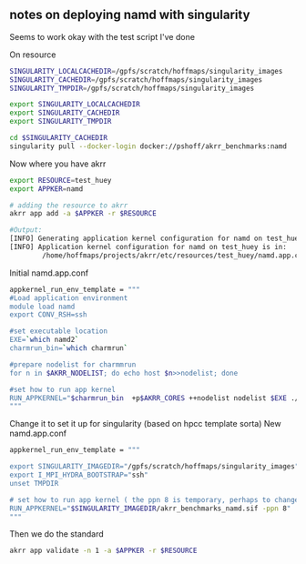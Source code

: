 ## notes on deploying namd with singularity

Seems to work okay with the test script I've done

On resource
```bash
SINGULARITY_LOCALCACHEDIR=/gpfs/scratch/hoffmaps/singularity_images
SINGULARITY_CACHEDIR=/gpfs/scratch/hoffmaps/singularity_images
SINGULARITY_TMPDIR=/gpfs/scratch/hoffmaps/singularity_images

export SINGULARITY_LOCALCACHEDIR
export SINGULARITY_CACHEDIR
export SINGULARITY_TMPDIR

cd $SINGULARITY_CACHEDIR
singularity pull --docker-login docker://pshoff/akrr_benchmarks:namd


```
Now where you have akrr

```bash
export RESOURCE=test_huey
export APPKER=namd

# adding the resource to akrr
akrr app add -a $APPKER -r $RESOURCE

#Output:
[INFO] Generating application kernel configuration for namd on test_huey
[INFO] Application kernel configuration for namd on test_huey is in: 
        /home/hoffmaps/projects/akrr/etc/resources/test_huey/namd.app.conf


```
Initial namd.app.conf
```bash
appkernel_run_env_template = """
#Load application environment
module load namd
export CONV_RSH=ssh

#set executable location
EXE=`which namd2`
charmrun_bin=`which charmrun`

#prepare nodelist for charmmrun
for n in $AKRR_NODELIST; do echo host $n>>nodelist; done

#set how to run app kernel
RUN_APPKERNEL="$charmrun_bin  +p$AKRR_CORES ++nodelist nodelist $EXE ./input.namd"
"""

```
Change it to set it up for singularity (based on hpcc template sorta)
New namd.app.conf
```bash
appkernel_run_env_template = """

export SINGULARITY_IMAGEDIR="/gpfs/scratch/hoffmaps/singularity_images"
export I_MPI_HYDRA_BOOTSTRAP="ssh"
unset TMPDIR

# set how to run app kernel ( the ppn 8 is temporary, perhaps to change to be general)
RUN_APPKERNEL="$SINGULARITY_IMAGEDIR/akrr_benchmarks_namd.sif -ppn 8"
"""
```

Then we do the standard
```bash
akrr app validate -n 1 -a $APPKER -r $RESOURCE
```






